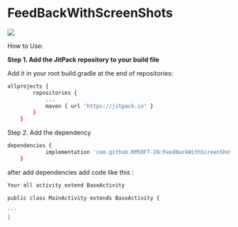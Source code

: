 # FeedBackWithScreenShots

[![](https://jitpack.io/v/KMSOFT-IN/FeedBackWithScreenShots.svg)](https://jitpack.io/#KMSOFT-IN/FeedBackWithScreenShots)


How to Use:

**Step 1. Add the JitPack repository to your build file**

Add it in your root build.gradle at the end of repositories:

```sh
allprojects {
		repositories {
			...
			maven { url 'https://jitpack.io' }
		}
	}
```
  
Step 2. Add the dependency

```sh
dependencies {
	        implementation 'com.github.KMSOFT-IN:FeedBackWithScreenShots:1.0.6'
	}
```

after add dependencies add code like this :
```sh
Your all activity extend BaseActivity

public class MainActivity extends BaseActivity {

'''
}
```
